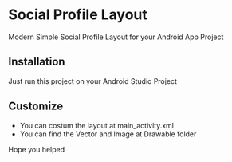 # Social Profile Layout
<p>Modern Simple Social Profile Layout for your Android App Project</p>

<h2>Installation</h2>
<p>Just run this project on your Android Studio Project
  
<h2>Customize</h2>
<ul>
  <li>You can costum the layout at main_activity.xml </li>
  <li>You can find the Vector and Image at Drawable folder
</ul>

Hope you helped
